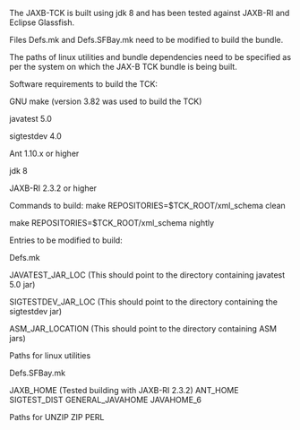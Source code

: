 The JAXB-TCK is built using jdk 8 and has been tested against JAXB-RI and Eclipse Glassfish.

Files Defs.mk and Defs.SFBay.mk need to be modified to build the bundle.

The paths of linux utilities and bundle dependencies need to be specified as per the system on which the JAX-B TCK bundle is being built.

Software requirements to build the TCK: 

GNU make (version 3.82 was used to build the TCK)

javatest 5.0

sigtestdev 4.0

Ant 1.10.x or higher

jdk 8

JAXB-RI 2.3.2 or higher

Commands to build: make REPOSITORIES=$TCK_ROOT/xml_schema clean

make REPOSITORIES=$TCK_ROOT/xml_schema nightly

Entries to be modified to build:

Defs.mk

JAVATEST_JAR_LOC (This should point to the directory containing javatest 5.0 jar)

SIGTESTDEV_JAR_LOC (This should point to the directory containing the sigtestdev jar)

ASM_JAR_LOCATION (This should point to the directory containing ASM jars)

Paths for linux utilities

Defs.SFBay.mk

JAXB_HOME (Tested building with JAXB-RI 2.3.2)
ANT_HOME
SIGTEST_DIST
GENERAL_JAVAHOME
JAVAHOME_6

Paths for UNZIP ZIP PERL